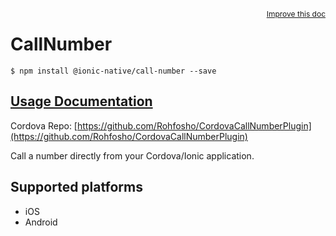 
<a style="float:right;font-size:12px;" href="http://github.com/driftyco/ionic-native/edit/master/src/@ionic-native/plugins/call-number/index.ts#L0">
  Improve this doc
</a>

# CallNumber
<!-- end header block -->

```
$ npm install @ionic-native/call-number --save
```

## [Usage Documentation](https://ionicframework.com/docs/v2/native/call-number/)

Cordova Repo: [https://github.com/Rohfosho/CordovaCallNumberPlugin](https://github.com/Rohfosho/CordovaCallNumberPlugin)

<!-- description -->
Call a number directly from your Cordova/Ionic application.

<!-- @platforms tag -->
## Supported platforms

- iOS
- Android

<!-- @platforms tag end -->
<!-- end for prop in method.decorators[0].argumentInfo -->
<!-- end content block -->
<!-- end body block -->
